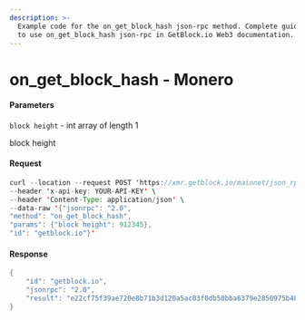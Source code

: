 ```yaml
---
description: >-
  Example code for the on_get_block_hash json-rpc method. Сomplete guide on how
  to use on_get_block_hash json-rpc in GetBlock.io Web3 documentation.
---
```


# on\_get\_block\_hash - Monero

#### Parameters

`block height` - int array of length 1

block height

#### Request

```java
curl --location --request POST 'https://xmr.getblock.io/mainnet/json_rpc' \ 
--header 'x-api-key: YOUR-API-KEY' \ 
--header 'Content-Type: application/json' \ 
--data-raw '{"jsonrpc": "2.0",
"method": "on_get_block_hash",
"params": {"block height": 912345},
"id": "getblock.io"}'
```

#### Response

```java
{
    "id": "getblock.io",
    "jsonrpc": "2.0",
    "result": "e22cf75f39ae720e8b71b3d120a5ac03f0db50bba6379e2850975b4859190bc6"
}
```
